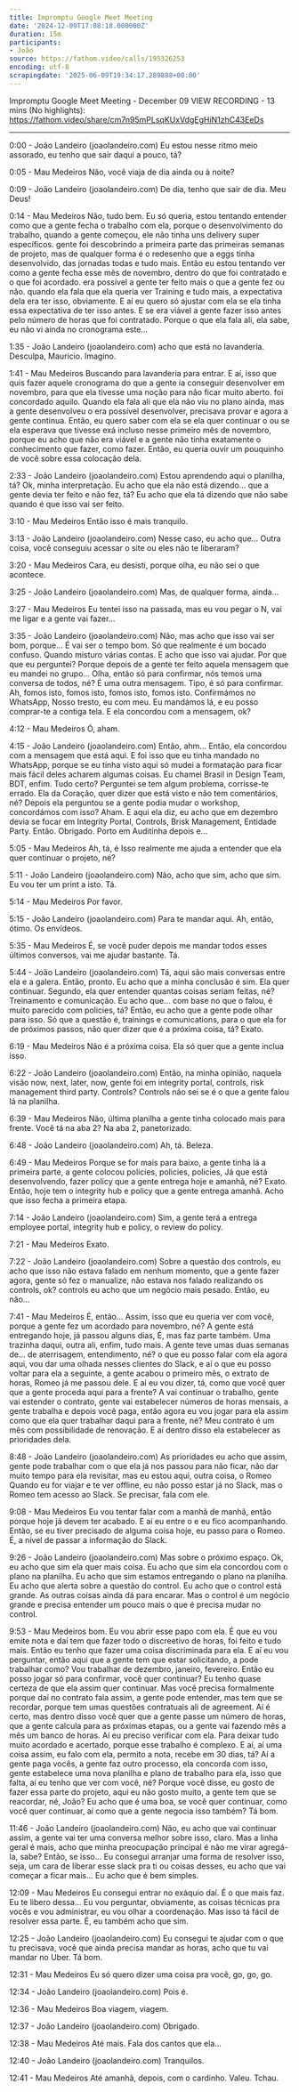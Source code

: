 ```yaml
---
title: Impromptu Google Meet Meeting
date: '2024-12-09T17:08:18.000000Z'
duration: 15m
participants:
- João
source: https://fathom.video/calls/195326253
encoding: utf-8
scrapingdate: '2025-06-09T19:34:17.289888+00:00'
---
```


Impromptu Google Meet Meeting - December 09
VIEW RECORDING - 13 mins (No highlights): https://fathom.video/share/cm7n95mPLsqKUxVdgEgHiN1zhC43EeDs

---

0:00 - João Landeiro (joaolandeiro.com)
  Eu estou nesse ritmo meio assorado, eu tenho que sair daqui a pouco, tá?

0:05 - Mau Medeiros
  Não, você viaja de dia ainda ou à noite?

0:09 - João Landeiro (joaolandeiro.com)
  De dia, tenho que sair de dia. Meu Deus!

0:14 - Mau Medeiros
  Não, tudo bem. Eu só queria, estou tentando entender como que a gente fecha o trabalho com ela, porque o desenvolvimento do trabalho, quando a gente começou, ele não tinha uns delivery super específicos.  gente foi descobrindo a primeira parte das primeiras semanas de projeto, mas de qualquer forma é o redesenho que a eggs tinha desenvolvido, das jornadas todas e tudo mais.  Então eu estou tentando ver como a gente fecha esse mês de novembro, dentro do que foi contratado e o que foi acordado.  era possível a gente ter feito mais o que a gente fez ou não. quando ela fala que ela queria ver Training e tudo mais, a expectativa dela era ter isso, obviamente.  E aí eu quero só ajustar com ela se ela tinha essa expectativa de ter isso antes. E se era viável a gente fazer isso antes pelo número de horas que foi contratado.  Porque o que ela fala ali, ela sabe, eu não vi ainda no cronograma este...

1:35 - João Landeiro (joaolandeiro.com)
  acho que está no lavanderia. Desculpa, Mauricio. Imagino.

1:41 - Mau Medeiros
  Buscando para lavanderia para entrar. E aí, isso que quis fazer aquele cronograma do que a gente ia conseguir desenvolver em novembro, para que ela tivesse uma noção para não ficar muito aberto.  foi concordado aquilo. Quando ela fala ali que ela não viu no plano ainda, mas a gente desenvolveu o era possível desenvolver, precisava provar e agora a gente continua.  Então, eu quero saber com ela se ela quer continuar o ou se ela esperava que tivesse exá incluso nesse primeiro mês de novembro, porque eu acho que não era viável e a gente não tinha exatamente o conhecimento que fazer, como fazer.  Então, eu queria ouvir um pouquinho de você sobre essa colocação dela.

2:33 - João Landeiro (joaolandeiro.com)
  Estou aprendendo aqui o planilha, tá? Ok, minha interpretação. Eu acho que ela não está dizendo... que a gente devia ter feito e não fez, tá?  Eu acho que ela tá dizendo que não sabe quando é que isso vai ser feito.

3:10 - Mau Medeiros
  Então isso é mais tranquilo.

3:13 - João Landeiro (joaolandeiro.com)
  Nesse caso, eu acho que... Outra coisa, você conseguiu acessar o site ou eles não te liberaram?

3:20 - Mau Medeiros
  Cara, eu desisti, porque olha, eu não sei o que acontece.

3:25 - João Landeiro (joaolandeiro.com)
  Mas, de qualquer forma, ainda...

3:27 - Mau Medeiros
  Eu tentei isso na passada, mas eu vou pegar o N, vai me ligar e a gente vai fazer...

3:35 - João Landeiro (joaolandeiro.com)
  Não, mas acho que isso vai ser bom, porque... É vai ser o tempo bom. Só que realmente é um bocado confuso.  Quando misturo várias contas. E acho que isso vai ajudar. Por que que eu perguntei? Porque depois de a gente ter feito aquela mensagem que eu mandei no grupo...  Olha, então só para confirmar, nós temos uma conversa de todos, né? É uma outra mensagem. Tipo, é só para confirmar.  Ah, fomos isto, fomos isto, fomos isto, fomos isto. Confirmámos no WhatsApp, Nosso tresto, eu com meu. Eu mandámos lá, e eu posso comprar-te a contiga tela.  E ela concordou com a mensagem, ok?

4:12 - Mau Medeiros
  Ó, aham.

4:15 - João Landeiro (joaolandeiro.com)
  Então, ahm... Então, ela concordou com a mensagem que está aqui. E foi isso que eu tinha mandado no WhatsApp, porque se eu tinha visto aqui só mudei a formatação para ficar mais fácil deles acharem algumas coisas.  Eu chamei Brasil in Design Team, BDT, enfim. Tudo certo? Perguntei se tem algum problema, corrisse-te errado. Ela da Coração, quer dizer que está visto e não tem comentários, né?  Depois ela perguntou se a gente podia mudar o workshop, concordámos com isso? Aham. E aqui ela diz, eu acho que em dezembro devia se focar em Integrity Portal, Controls, Brisk Management, Entidade Party.  Então. Obrigado. Porto em Auditinha depois e...

5:05 - Mau Medeiros
  Ah, tá, é Isso realmente me ajuda a entender que ela quer continuar o projeto, né?

5:11 - João Landeiro (joaolandeiro.com)
  Não, acho que sim, acho que sim. Eu vou ter um print a isto. Tá.

5:14 - Mau Medeiros
  Por favor.

5:15 - João Landeiro (joaolandeiro.com)
  Para te mandar aqui. Ah, então, ótimo. Os envídeos.

5:35 - Mau Medeiros
  É, se você puder depois me mandar todos esses últimos conversos, vai me ajudar bastante. Tá.

5:44 - João Landeiro (joaolandeiro.com)
  Tá, aqui são mais conversas entre ela e a galera. Então, pronto. Eu acho que a minha conclusão é sim.  Ela quer continuar. Segundo, ela quer entender quantas coisas seriam feitas, né? Treinamento e comunicação. Eu acho que... com base no que o falou, é muito parecido com policies, tá?  Então, eu acho que a gente pode olhar para isso. Só que a questão é, trainings e comunications, para o que ela for de próximos passos, não quer dizer que é a próxima coisa, tá?  Exato.

6:19 - Mau Medeiros
  Não é a próxima coisa. Ela só quer que a gente inclua isso.

6:22 - João Landeiro (joaolandeiro.com)
  Então, na minha opinião, naquela visão now, next, later, now, gente foi em integrity portal, controls, risk management third party.  Controls? Controls não sei se é o que a gente falou lá na planilha.

6:39 - Mau Medeiros
  Não, última planilha a gente tinha colocado mais para frente. Você tá na aba 2? Na aba 2, panetorizado.

6:48 - João Landeiro (joaolandeiro.com)
  Ah, tá. Beleza.

6:49 - Mau Medeiros
  Porque se for mais para baixo, a gente tinha lá a primeira parte, a gente colocou policies, policies, policies, Já que está desenvolvendo, fazer policy que a gente entrega hoje e amanhã, né?  Exato. Então, hoje tem o integrity hub e policy que a gente entrega amanhã. Acho que isso fecha a primeira etapa.

7:14 - João Landeiro (joaolandeiro.com)
  Sim, a gente terá a entrega employee portal, integrity hub e policy, o review do policy.

7:21 - Mau Medeiros
  Exato.

7:22 - João Landeiro (joaolandeiro.com)
  Sobre a questão dos controls, eu acho que isso não estava falado em nenhum momento, que a gente fazer agora, gente só fez o manualize, não estava nos falado realizando os controls, ok?  controls eu acho que um negócio mais pesado. Então, eu não...

7:41 - Mau Medeiros
  É, então... Assim, isso que eu queria ver com você, porque a gente fez um acordado para novembro, né? A gente está entregando hoje, já passou alguns dias, É, mas faz parte também.  Uma trazinha daqui, outra ali, enfim, tudo mais. A gente teve umas duas semanas de... de aterrisagem, entendimento, né? o que eu posso falar com ela agora aqui, vou dar uma olhada nesses clientes do Slack, e aí o que eu posso voltar para ela a seguinte, a gente acabou o primeiro mês, o extrato de horas, Romeo já me passou dele.  E aí eu vou dizer, tá, como que você quer que a gente proceda aqui para a frente? A vai continuar o trabalho, gente vai estender o contrato, gente vai estabelecer números de horas mensais, a gente trabalha e depois você paga, então agora eu vou jogar para ela assim como que ela quer trabalhar daqui para a frente, né?  Meu contrato é um mês com possibilidade de renovação. E aí dentro disso ela estabelecer as prioridades dela.

8:48 - João Landeiro (joaolandeiro.com)
  As prioridades eu acho que assim, gente pode trabalhar com o que ela já nos passou para não ficar, não dar muito tempo para ela revisitar, mas eu estou aqui, outra coisa, o Romeo  Quando eu for viajar e te ver offline, eu não posso estar já no Slack, mas o Romeo tem acesso ao Slack.  Se precisar, fala com ele.

9:08 - Mau Medeiros
  Eu vou tentar falar com a manhã de manhã, então porque hoje já devem ter acabado. E aí eu entre o e eu fico acompanhando.  Então, se eu tiver precisado de alguma coisa hoje, eu passo para o Romeo. É, a nível de passar a informação do Slack.

9:26 - João Landeiro (joaolandeiro.com)
  Mas sobre o próximo espaço. Ok, eu acho que sim ela quer mais coisa. Eu acho que sim ela concordou com o plano na planilha.  Eu acho que sim estamos entregando o plano na planilha. Eu acho que alerta sobre a questão do control. Eu acho que o control está grande.  As outras coisas ainda dá para encarar. Mas o control é um negócio grande e precisa entender um pouco mais o que é precisa mudar no control.

9:53 - Mau Medeiros
  bom. Eu vou abrir esse papo com ela. É que eu vou emite nota e daí tem que fazer todo o discreetivo de horas, foi feito e tudo mais.  Então eu tenho que fazer uma coisa discriminada para ela. E aí eu vou perguntar, então aqui que a gente tem que estar solicitando, a pode trabalhar como?  Vou trabalhar de dezembro, janeiro, fevereiro. Então eu posso jogar só para confirmar, você quer continuar? Eu tenho quase certeza de que ela assim quer continuar.  Mas você precisa formalmente porque daí no contrato fala assim, a gente pode entender, mas tem que se recordar, porque tem umas questões contratuais ali de agreement.  Aí é certo, mas dentro disso você quer que a gente passe um número de horas, que a gente calcula para as próximas etapas, ou a gente vai fazendo mês a mês um banco de horas.  Aí eu preciso verificar com ela. Para deixar tudo muito acordado e acertado, porque esse trabalho é complexo. E aí, aí uma coisa assim, eu falo com ela, permito a nota, recebe em 30 dias, tá?  Aí a gente paga vocês, a gente faz outro processo, ela concorda com isso, gente estabelece uma nova planilha e plano de trabalho para ela, isso que falta, aí eu tenho que ver com você, né?  Porque você disse, eu gosto de fazer essa parte do projeto, aqui eu não gosto muito, a gente tem que se reacordar, né, João?  Eu acho que é uma boa, se você quer continuar, como você quer continuar, aí como que a gente negocia isso também?  Tá bom.

11:46 - João Landeiro (joaolandeiro.com)
  Não, eu acho que vai continuar assim, a gente vai ter uma conversa melhor sobre isso, claro. Mas a linha geral é mais, acho que minha preocupação principal é não me virar agregá-la, sabe?  Então, se isso... Eu consegui arranjar uma forma de resolver isso, seja, um cara de liberar esse slack pra ti ou coisas desses, eu acho que vai começar a ficar mais...  Eu acho que é bem simples.

12:09 - Mau Medeiros
  Eu consegui entrar no exáquio daí. É o que mais faz. Eu te libero dessa... Eu vou perguntar, obviamente, as coisas técnicas pra vocês e vou administrar, eu vou olhar a coordenação.  Mas isso tá fácil de resolver essa parte. É, eu também acho que sim.

12:25 - João Landeiro (joaolandeiro.com)
  Eu consegui te ajudar com o que tu precisava, você que ainda precisa mandar as horas, acho que tu vai mandar no Uber.  Tá bom.

12:31 - Mau Medeiros
  Eu só quero dizer uma coisa pra você, go, go, go.

12:34 - João Landeiro (joaolandeiro.com)
  Pois é.

12:36 - Mau Medeiros
  Boa viagem, viagem.

12:37 - João Landeiro (joaolandeiro.com)
  Obrigado.

12:38 - Mau Medeiros
  Até mais. Fala dos cantos que ela...

12:40 - João Landeiro (joaolandeiro.com)
  Tranquilos.

12:41 - Mau Medeiros
  Até amanhã, depois, com o cardinho. Valeu. Tchau.